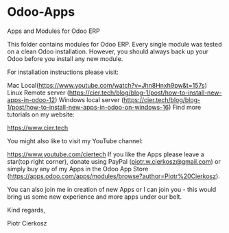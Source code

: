 # Odoo-Apps
Apps and Modules for Odoo ERP

This folder contains modules for Odoo ERP. Every single module was tested on a clean Odoo installation. However, you should always back up your Odoo before you install any new module.

For installation instructions please visit:

Mac Local(https://www.youtube.com/watch?v=Jhn8Hnxh9pw&t=157s)
Linux Remote server (https://cier.tech/blog/blog-1/post/how-to-install-new-apps-in-odoo-12)
Windows local server (https://cier.tech/blog/blog-1/post/how-to-install-new-apps-in-odoo-on-windows-16)
Find more tutorials on my website:

https://www.cier.tech

You might also like to visit my YouTube channel:

https://www.youtube.com/ciertech
If you like the Apps please leave a star(top right corner), donate using PayPal (piotr.w.cierkosz@gmail.com) or simply buy any of my Apps in the Odoo App Store (https://apps.odoo.com/apps/modules/browse?author=Piotr%20Cierkosz).

You can also join me in creation of new Apps or I can join you - this would bring us some new experience and more apps under our belt.

Kind regards,

Piotr Cierkosz
